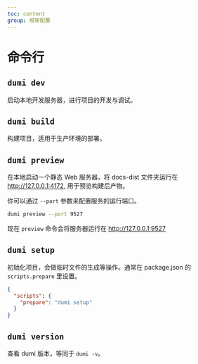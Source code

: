 ```yaml
---
toc: content
group: 框架配置
---
```


# 命令行

## `dumi dev`

启动本地开发服务器，进行项目的开发与调试。

## `dumi build`

构建项目，适用于生产环境的部署。

## `dumi preview`

在本地启动一个静态 Web 服务器，将 docs-dist 文件夹运行在 http://127.0.0.1:4172, 用于预览构建后产物。

你可以通过 `--port` 参数来配置服务的运行端口。

```bash
dumi preview --port 9527
```

现在 `preview` 命令会将服务器运行在 http://127.0.0.1:9527

## `dumi setup`

初始化项目，会做临时文件的生成等操作。通常在 package.json 的 `scripts.prepare` 里设置。

```json
{
  "scripts": {
    "prepare": "dumi setup"
  }
}
```

## `dumi version`

查看 dumi 版本，等同于 `dumi -v`。
